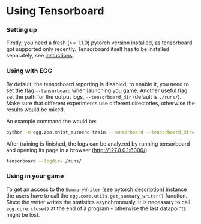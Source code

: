 # Using Tensorboard

### Setting up
Firstly, you need a fresh (>= 1.1.0) pytorch version installed, as tensorboard got supported only recently.
Tensorboard itself has to be installed separately, see [instuctions](https://pytorch.org/docs/stable/tensorboard.html).

### Using with EGG
By default, the tensorboard reporting is disabled; to enable it, you need
to set the flag `--tensorboard` when launching you game. Another useful flag set the path for the output logs,
`--tensorboard_dir` (default is `./runs/`). Make sure that different experiments use different directories, 
otherwise the results would be mixed.

An example command the would be:
```bash
python -m egg.zoo.mnist_autoenc.train --tensorboard --tensorboard_dir=./runs/mnist_example/
```

After training is finished, the logs can be analyzed by running tensorboard and opening its page in
a browser (http://127.0.0.1:6006/):
```bash
tensorboard --logdir=./runs/ 
```

### Using in your game

To get an access to the `SummaryWriter` (see [pytorch description](https://pytorch.org/docs/stable/tensorboard.html#torch.utils.tensorboard.writer.SummaryWriter)) instance the users have to call the `egg.core.utils.get_summary_writer()` function.
Since the writer writes the statistics asynchronously, it is necessary to call `egg.core.close()` at the end of a program - 
otherwise the last datapoints might be lost.
